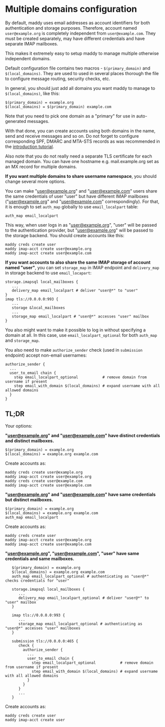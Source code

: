 # Multiple domains configuration

By default, maddy uses email addresses as account identifiers for both
authentication and storage purposes. Therefore, account named `user@example.org`
is completely independent from `user@example.com`. They must be created
separately, may have different credentials and have separate IMAP mailboxes.

This makes it extremely easy to setup maddy to manage multiple otherwise
independent domains.

Default configuration file contains two macros - `$(primary_domain)` and
`$(local_domains)`. They are used to used in several places thorough the
file to configure message routing, security checks, etc.

In general, you should just add all domains you want maddy to manage to
`$(local_domains)`, like this:
```
$(primary_domain) = example.org
$(local_domains) = $(primary_domain) example.com
```
Note that you need to pick one domain as a "primary" for use in
auto-generated messages.

With that done, you can create accounts using both domains in the name, send
and receive messages and so on.  Do not forget to configure corresponding SPF,
DMARC and MTA-STS records as was recommended in
the [introduction tutorial](tutorials/setting-up.md).

Also note that you do not really need a separate TLS certificate for each
managed domain. You can have one hostname e.g. mail.example.org set as an MX
record for multiple domains.

**If you want multiple domains to share username namespace**, you should change
several more options.

You can make "user@example.org" and "user@example.com" users share the same
credentials of user "user" but have different IMAP mailboxes ("user@example.org"
and "user@example.com" correspondingly). For that, it is enough to set `auth_map`
globally to use `email_localpart` table:
```
auth_map email_localpart
```
This way, when user logs in as "user@example.org", "user" will be passed
to the authentication provider, but "user@example.org" will be passed to the
storage backend. You should create accounts like this:
```
maddy creds create user
maddy imap-acct create user@example.org
maddy imap-acct create user@example.com
```

**If you want accounts to also share the same IMAP storage of account named
"user"**, you can set `storage_map` in IMAP endpoint and `delivery_map` in
storage backend to use `email_locapart`:
```
storage.imapsql local_mailboxes {
   ...
   delivery_map email_localpart # deliver "user@*" to "user"
}
imap tls://0.0.0.0:993 {
   ...
   storage &local_mailboxes
   ...
   storage_map email_localpart # "user@*" accesses "user" mailbox
}
```

You also might want to make it possible to log in without
specifying a domain at all. In this case, use `email_localpart_optional` for
both `auth_map` and `storage_map`.

You also need to make `authorize_sender` check (used in `submission` endpoint)
accept non-email usernames:
```
authorize_sender {
  ...
  user_to_email chain {
    step email_localpart_optional           # remove domain from username if present
    step email_with_domain $(local_domains) # expand username with all allowed domains
  }
}
```

## TL;DR

Your options:

**"user@example.org" and "user@example.com" have distinct credentials and
distinct mailboxes.**

```
$(primary_domain) = example.org
$(local_domains) = example.org example.com
```

Create accounts as:

```shell
maddy creds create user@example.org
maddy imap-acct create user@example.org
maddy creds create user@example.com
maddy imap-acct create user@example.com
```

**"user@example.org" and "user@example.com" have same credentials but
distinct mailboxes.**

```
$(primary_domain) = example.org
$(local_domains) = example.org example.com
auth_map email_localpart
```

Create accounts as:
```shell
maddy creds create user
maddy imap-acct create user@example.org
maddy imap-acct create user@example.com
```

**"user@example.org", "user@example.com", "user" have same credentials and same
mailboxes.**

```
   $(primary_domain) = example.org
   $(local_domains) = example.org example.com
   auth_map email_localpart_optional # authenticating as "user@*" checks credentials for "user"

   storage.imapsql local_mailboxes {
      ...
      delivery_map email_localpart_optional # deliver "user@*" to "user" mailbox
   }

   imap tls://0.0.0.0:993 {
      ...
      storage_map email_localpart_optional # authenticating as "user@*" accesses "user" mailboxes
   }

   submission tls://0.0.0.0:465 {
      check {
        authorize_sender {
          ...
          user_to_email chain {
            step email_localpart_optional           # remove domain from username if present
            step email_with_domain $(local_domains) # expand username with all allowed domains
          }
        }
      }
      ...
   }
```

Create accounts as:
```shell
maddy creds create user
maddy imap-acct create user
```
